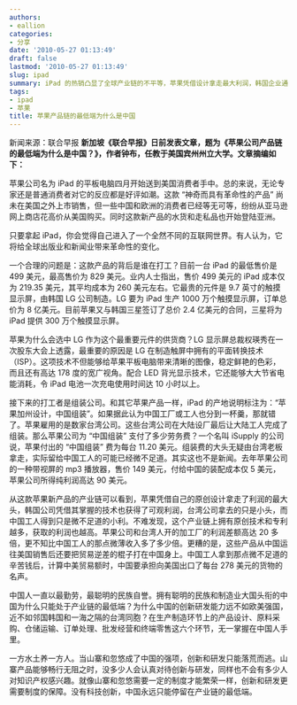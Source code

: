```yaml
---
authors:
- eallion
categories:
- 分享
date: '2010-05-27 01:13:49'
draft: false
lastmod: '2010-05-27 01:13:49'
slug: ipad
summary: iPad 的热销凸显了全球产业链的不平等，苹果凭借设计拿走最大利润，韩国企业通过技术分得可观收益，而中国工人仅获微薄组装费。中国虽为制造业大国，却因缺乏核心技术和创新研发能力，长期被困在价值链底端。山寨文化的盛行与制度缺陷阻碍了科技发展，唯有重视创新与知识产权保护，才能摆脱低端代工的困境。
tags:
- ipad
- 苹果
title: 苹果产品链的最低端为什么是中国
---
```

新闻来源：联合早报
<strong > 新加坡《联合早报》日前发表文章，题为《苹果公司产品链的最低端为什么是中国？》，作者钟布，任教于美国宾州州立大学。文章摘编如下：</strong>

苹果公司名为 iPad 的平板电脑四月开始送到美国消费者手中。总的来说，无论专家还是普通消费者对它的反应都是好评如潮。这款 “神奇而具有革命性的产品” 尚未在美国之外上市销售，但一些中国和欧洲的消费者已经等无可等，纷纷从亚马逊网上商店花高价从美国购买。同时这款新产品的水货和走私品也开始登陆亚洲。

只要拿起 iPad，你会觉得自己进入了一个全然不同的互联网世界。有人认为，它将给全球出版业和新闻业带来革命性的变化。

一个合理的问题是：这款产品的背后是谁在打工？目前一台 iPad 的最低售价是 499 美元，最高售价为 829 美元。业内人士指出，售价 499 美元的  iPad 成本仅为 219.35 美元，其平均成本为 260 美元左右。它最贵的元件是 9.7 英寸的触摸显示屏，由韩国 LG 公司制造。LG 要为 iPad 生产  1000 万个触摸显示屏，订单总价为 8 亿美元。目前苹果又与韩国三星签订了总价 2.4 亿美元的合同，三星将为 iPad  提供 300 万个触摸显示屏。

苹果为什么会选中 LG 作为这个最重要元件的供货商？LG 显示屏总裁权瑛秀在一次股东大会上透露，最重要的原因是 LG 在制造触屏中拥有的平面转换技术（ISP）。这项技术不但能够给苹果平板电脑带来清晰的图像，稳定鲜艳的色彩，而且还有高达 178 度的宽广视角。配合 LED 背光显示技术，它还能够大大节省电能消耗，令 iPad 电池一次充电使用时间达 10 小时以上。

接下来的打工者是组装公司。和其它苹果产品一样，iPad 的产地说明标注为：“苹果加州设计，中国组装”。如果据此认为中国工厂或工人也分到一杯羹，那就错了。苹果雇用的是数家台湾公司。这些台湾公司在大陆设厂最后让大陆工人完成了组装。那么苹果公司为 “中国组装” 支付了多少劳务费？一个名叫 iSupply 的公司说，苹果付出的 “中国组装” 费为每台 11.20 美元。组装费的大头无疑由台湾老板拿走，实际留给中国工人的可能已经微不足道。其实这也不是新闻。去年苹果公司的一种带视屏的 mp3 播放器，售价 149 美元，付给中国的装配成本仅 5 美元，苹果公司所得纯利润高达 90 美元。

从这款苹果新产品的产业链可以看到，苹果凭借自己的原创设计拿走了利润的最大头，韩国公司凭借其掌握的技术也获得了可观利润，台湾公司拿去的只是小头，而中国工人得到只是微不足道的小利。不难发现，这个产业链上拥有原创技术和专利越多，获取的利润也越高。苹果公司和台湾人开的加工厂的利润差额高达 20 多倍，更不知比中国工人的那点微薄收入多了多少倍。更糟的是，这些产品从中国运往美国销售后还要把贸易逆差的棍子打在中国身上。中国工人拿到那点微不足道的辛苦钱后，计算中美贸易额时，中国要承担向美国出口了每台 278 美元的货物的名声。

中国人一直以最勤劳，最聪明的民族自誉。拥有聪明的民族和制造业大国头衔的中国为什么只能处于产业链的最低端？为什么中国的创新研发能力远不如欧美强国，近不如邻国韩国和一海之隔的台湾同胞？在生产制造环节上的产品设计、原料采购、仓储运输、订单处理、批发经营和终端零售这六个环节，无一掌握在中国人手里。

一方水土养一方人。当山寨和忽悠成了中国的强项，创新和研发只能落荒而逃。山寨产品能够畅行无阻之时，没多少人会认真对待创新与研发，同样也不会有多少人对知识产权感兴趣。就像山寨和忽悠需要一定的制度才能繁荣一样，创新和研发更需要制度的保障。没有科技创新，中国永远只能停留在产业链的最低端。